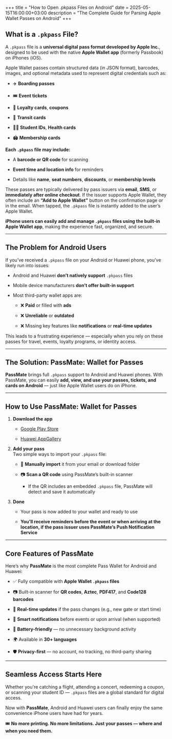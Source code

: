 +++
title = "How to Open .pkpass Files on Android"
date = 2025-05-15T16:00:00+03:00
description = "The Complete Guide for Parsing Apple Wallet Passes on Android"
+++

##  What is a `.pkpass` File?

A `.pkpass` file is a **universal digital pass format developed by Apple Inc.**, designed to be used with the native **Apple Wallet app** (formerly Passbook) on iPhones (iOS).

Apple Wallet passes contain structured data (in JSON format), barcodes, images, and optional metadata used to represent digital credentials such as:

-   ✈️ **Boarding passes**
    
-   🎟️ **Event tickets**
    
-   🍚 **Loyalty cards**, **coupons**
    
-   🚌 **Transit cards**
    
-   🧑‍🏫 **Student IDs**, **Health cards**
    
-   🏟️ **Membership cards**
    

**Each `.pkpass` file may include:**

-   A **barcode or QR code** for scanning
    
-   **Event time and location info** for reminders
    
-   Details like **name**, **seat numbers**, **discounts**, or **membership levels**
    
These passes are typically delivered by pass issuers via **email**, **SMS**, or **immediately after online checkout**. If the issuer supports Apple Wallet, they often include an **“Add to Apple Wallet”** button on the confirmation page or in the email. When tapped, the `.pkpass` file is instantly added to the user’s Apple Wallet.

**iPhone users can easily add and manage `.pkpass` files using the built-in Apple Wallet app**, making the experience fast, organized, and secure.

----------

## The Problem for Android Users

If you’ve received a `.pkpass` file on your Android or Huawei phone, you’ve likely run into issues:

-   Android and Huawei **don’t natively support** `.pkpass` files
    
-   Mobile device manufacturers **don’t offer built-in support**
    
-   Most third-party wallet apps are:
    
    -   ❌ **Paid** or filled with **ads**
        
    -   ❌ **Unreliable** or **outdated**
        
    -   ❌ Missing key features like **notifications** or **real-time updates**
        

This leads to a frustrating experience — especially when you rely on these passes for travel, events, loyalty programs, or identity access.

----------

## The Solution: **PassMate: Wallet for Passes**

**PassMate** brings full `.pkpass` support to Android and Huawei phones.  With PassMate, you can easily **add, view, and use your passes, tickets, and cards on Android** — just like Apple Wallet users do on iPhone.

----------

## How to Use PassMate: Wallet for Passes

1.  **Download the app**
    
    -   [Google Play Store](https://play.google.com/store/apps/details?id=com.getpassmate.wallet&utm_source=emea_Med)
        
    -   [Huawei AppGallery](https://appgallery.huawei.com/app/C113344055)
        
2.  **Add your pass**  
    Two simple ways to import your `.pkpass` file:
    
    -   📁 **Manually import** it from your email or download folder
        
    -   📷 **Scan a QR code** using PassMate’s built-in scanner
        
        -   If the QR includes an embedded `.pkpass` file, PassMate will detect and save it automatically
            
3.  **Done**
    
    -   Your pass is now added to your wallet and ready to use
        
    -   **You’ll receive reminders before the event or when arriving at the location, if the pass issuer uses PassMate’s Push Notification Service**
        

----------

## Core Features of PassMate

Here’s why **PassMate** is the most complete Pass Wallet for Android and Huawei:

-   ✅ Fully compatible with **Apple Wallet `.pkpass` files**
    
-   📷 Built-in scanner for **QR codes**, **Aztec**, **PDF417**, and **Code128 barcodes**
    
-   🔁 **Real-time updates** if the pass changes (e.g., new gate or start time)
    
-   🔔 **Smart notifications** before events or upon arrival (when supported)
    
-   🔋 **Battery-friendly** — no unnecessary background activity
    
-   🌍 Available in **30+ languages**
    
-   🛡️ **Privacy-first** — no account, no tracking, no third-party sharing
    

----------

## Seamless Access Starts Here

Whether you're catching a flight, attending a concert, redeeming a coupon, or scanning your student ID — `.pkpass` files are a global standard for digital access.

Now with **PassMate**, Android and Huawei users can finally enjoy the same convenience iPhone users have had for years.

🎟️ **No more printing. No more limitations. Just your passes — where and when you need them.**




